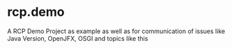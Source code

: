 # rcp.demo
A RCP Demo Project as example as well as for communication of issues like Java Version, OpenJFX, OSGI and topics like this
